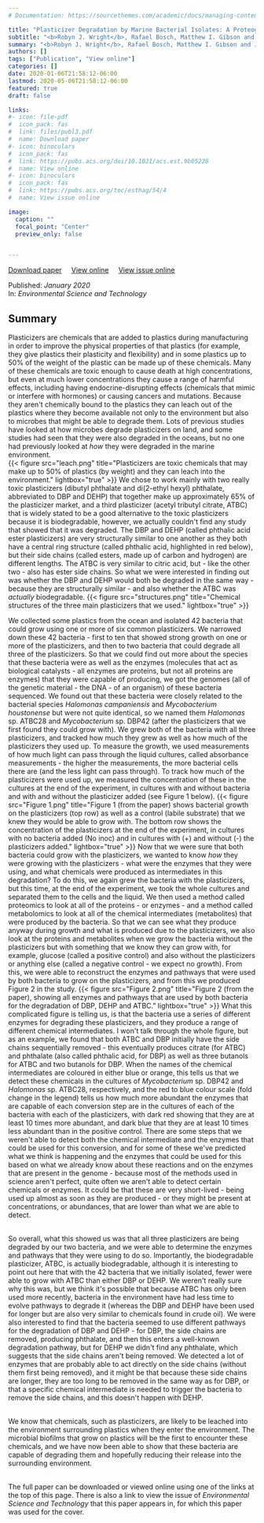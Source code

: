 ```yaml
---
# Documentation: https://sourcethemes.com/academic/docs/managing-content/

title: "Plasticizer Degradation by Marine Bacterial Isolates: A Proteogenomic and Metabolomic Characterization"
subtitle: "<b>Robyn J. Wright</b>, Rafael Bosch, Matthew I. Gibson and Joseph A. Christie-Oleza"
summary: "<b>Robyn J. Wright</b>, Rafael Bosch, Matthew I. Gibson and Joseph A. Christie-Oleza (2020) _Environmental Science and Technology_"
authors: []
tags: ["Publication", "View online"]
categories: []
date: 2020-01-06T21:58:12-06:00
lastmod: 2020-05-06T21:58:12-06:00
featured: true
draft: false

links: 
#- icon: file-pdf
#  icon_pack: fas
#  link: files/publ3.pdf
#  name: Download paper
#- icon: binoculars
#  icon_pack: fas
#  link: https://pubs.acs.org/doi/10.1021/acs.est.9b05228
#  name: View online
#- icon: binoculars
#  icon_pack: fas
#  link: https://pubs.acs.org/toc/esthag/54/4
#  name: View issue online

image:
  caption: ""
  focal_point: "Center"
  preview_only: false


---
```

<i class="fas fa-file-pdf"></i>[Download paper](publ3.pdf)&nbsp;&nbsp;&nbsp;&nbsp;
<i class="fas fa-binoculars"></i> [View online](https://pubs.acs.org/doi/10.1021/acs.est.9b05228)&nbsp;&nbsp;&nbsp;&nbsp;
<i class="fas fa-binoculars"></i> [View issue online](https://pubs.acs.org/toc/esthag/54/4)


Published: _January 2020_
</br>
In: _Environmental Science and Technology_

<h2>Summary</h2>
Plasticizers are chemicals that are added to plastics during manufacturing in order to improve the physical properties of that plastics (for example, they give plastics their plasticity and flexibility) and in some plastics up to 50% of the weight of the plastic can be made up of these chemicals. Many of these chemicals are toxic enough to cause death at high concentrations, but even at much lower concentrations they cause a range of harmful effects, including having endocrine-disrupting effects (chemicals that mimic or interfere with hormones) or causing cancers and mutations. Because they aren't chemically bound to the plastics they can leach out of the plastics where they become available not only to the environment but also to microbes that might be able to degrade them. Lots of previous studies have looked at how microbes degrade plasticizers on land, and some studies had seen that they were also degraded in the oceans, but no one had previously looked at <em>how</em> they were degraded in the marine environment.</br>
{{< figure src="leach.png" title="Plasticizers are toxic chemicals that may make up to 50% of plastics (by weight) and they can leach into the environment." lightbox="true" >}}
We chose to work mainly with two really toxic plasticizers (dibutyl phthalate and di(2-ethyl hexyl) phthalate, abbreviated to DBP and DEHP) that together make up approximately 65% of the plasticizer market, and a third plasticizer (acetyl tributyl citrate, ATBC) that is widely stated to be a good alternative to the toxic plasticizers because it is biodegradable, however, we actually couldn't find any study that showed that it was degraded. The DBP and DEHP (called phthalic acid ester plasticizers) are very structurally similar to one another as they both have a central ring structure (called phthalic acid, highlighted in red below), but their side chains (called esters, made up of carbon and hydrogen) are different lengths. The ATBC is very similar to citric acid, but - like the other two - also has ester side chains. So what we were interested in finding out was whether the DBP and DEHP would both be degraded in the same way - because they are structurally similar - and also whether the ATBC was <em>actually</em> biodegradable.
{{< figure src="structures.png" title="Chemical structures of the three main plasticizers that we used." lightbox="true" >}}

We collected some plastics from the ocean and isolated 42 bacteria that could grow using one or more of six common plasticizers. We narrowed down these 42 bacteria - first to ten that showed strong growth on one or more of the plasticizers, and then to two bacteria that could degrade all three of the plasticizers. So that we could find out more about the species that these bacteria were as well as the enzymes (molecules that act as biological catalysts - all enzymes are proteins, but not all proteins are enzymes) that they were capable of producing, we got the genomes (all of the genetic material - the DNA - of an organism) of these bacteria sequenced. We found out that these bacteria were closely related to the bacterial species <em>Halomonas campaniensis</em> and <em>Mycobacterium houstonense</em> but were not quite identical, so we named them <em>Halomonas</em> sp. ATBC28 and <em>Mycobacterium</em> sp. DBP42 (after the plasticizers that we first found they could grow with). We grew both of the bacteria with all three plasticizers, and tracked how much they grew as well as how much of the plasticizers they used up. To measure the growth, we used measurements of how much light can pass through the liquid cultures, called absorbance measurements - the higher the measurements, the more bacterial cells there are (and the less light can pass through). To track how much of the plasticizers were used up, we measured the concentration of these in the cultures at the end of the experiment, in cultures with and without bacteria and with and without the plasticizer added (see Figure 1 below). 
{{< figure src="Figure 1.png" title="Figure 1 (from the paper) shows bacterial growth on the plasticizers (top row) as well as a control (labile substrate) that we knew they would be able to grow with. The bottom row shows the concentration of the plasticizers at the end of the experiment, in cultures with no bacteria added (No inoc) and in cultures with (+) and without (-) the plasticizers added." lightbox="true" >}}
Now that we were sure that both bacteria could grow with the plasticizers, we wanted to know <em>how</em> they were growing with the plasticizers - what were the enzymes that they were using, and what chemicals were produced as intermediates in this degradation? To do this, we again grew the bacteria with the plasticizers, but this time, at the end of the experiment, we took the whole cultures and separated them to the cells and the liquid.  We then used a method called proteomics to look at all of the proteins - or enzymes - and a method called metabolomics to look at all of the chemical intermediates (metabolites) that were produced by the bacteria. So that we can see what they produce anyway during growth and what is produced due to the plasticizers, we also look at the proteins and metabolites when we grow the bacteria without the plasticizers but with something that we know they can grow with, for example, glucose (called a positive control) and also without the plasticizers or anything else (called a negative control - we expect no growth). From this, we were able to reconstruct the enzymes and pathways that were used by both bacteria to grow on the plasticizers, and from this we produced Figure 2 in the study. 
{{< figure src="Figure 2.png" title="Figure 2 (from the paper), showing all enzymes and pathways that are used by both bacteria for the degradation of DBP, DEHP and ATBC." lightbox="true" >}}
What this complicated figure is telling us, is that the bacteria use a series of different enzymes for degrading these plasticizers, and they produce a range of different chemical intermediates. I won't talk through the whole figure, but as an example, we found that both ATBC and DBP initially have the side chains sequentially removed - this eventually produces citrate (for ATBC) and phthalate (also called phthalic acid, for DBP) as well as three butanols for ATBC and two butanols for DBP. When the names of the chemical intermediates are coloured in either blue or orange, this tells us that we detect these chemicals in the cultures of <em>Mycobacterium</em> sp. DBP42 and <em>Halomonas</em> sp. ATBC28, respectively, and the red to blue colour scale (fold change in the legend) tells us how much more abundant the enzymes that are capable of each conversion step are in the cultures of each of the bacteria with each of the plasticizers, with dark red showing that they are at least 10 times more abundant, and dark blue that they are at least 10 times less abundant than in the positive control. There are some steps that we weren't able to detect both the chemical intermediate and the enzymes that could be used for this conversion, and for some of these we've predicted what we think is happening and the enzymes that could be used for this based on what we already know about these reactions and on the enzymes that are present in the genome - because most of the methods used in science aren't perfect, quite often we aren't able to detect certain chemicals or enzymes. It could be that these are very short-lived - being used up almost as soon as they are produced - or they might be present at concentrations, or abundances, that are lower than what we are able to detect. </br></br>

So overall, what this showed us was that all three plasticizers are being degraded by our two bacteria, and we were able to determine the enzymes and pathways that they were using to do so. Importantly, the biodegradable plasticizer, ATBC, is actually biodegradable, although it is interesting to point out here that with the 42 bacteria that we initially isolated, fewer were able to grow with ATBC than either DBP or DEHP. We weren't really sure why this was, but we think it's possible that because ATBC has only been used more recently, bacteria in the environment have had less time to evolve pathways to degrade it (whereas the DBP and DEHP have been used for longer but are also very similar to chemicals found in crude oil).  We were also interested to find that the bacteria seemed to use different pathways for the degradation of DBP and DEHP - for DBP, the side chains are removed, producing phthalate, and then this enters a well-known degradation pathway, but for DEHP we didn't find any phthalate, which suggests that the side chains aren't being removed. We detected a lot of enzymes that are probably able to act directly on the side chains (without them first being removed), and it might be that because these side chains are longer, they are too long to be removed in the same way as for DBP, or that a specific chemical intermediate is needed to trigger the bacteria to remove the side chains, and this doesn't happen with DEHP. </br></br>

We know that chemicals, such as plasticizers, are likely to be leached into the environment surrounding plastics when they enter the environment. The microbial biofilms that grow on plastics will be the first to encounter these chemicals, and we have now been able to show that these bacteria are capable of degrading them and hopefully reducing their release into the surrounding environment.</br></br>

The full paper can be downloaded or viewed online using one of the links at the top of this page. There is also a link to view the issue of _Environmental Science and Technology_ that this paper appears in, for which this paper was used for the cover. 